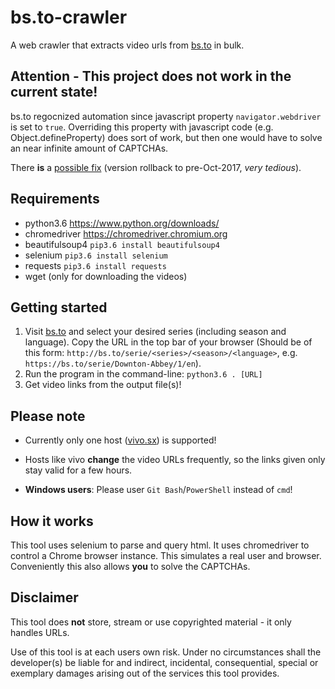 # bs.to-crawler
A web crawler that extracts video urls from [bs.to](https://bs.to) in bulk.

## Attention - This project does not work in the current state!

bs.to regocnized automation since javascript property `navigator.webdriver` is set to `true`.
Overriding this property with javascript code (e.g. Object.defineProperty) does sort of work, but then one would have to solve an near infinite amount of CAPTCHAs.

There **is** a [possible fix](https://stackoverflow.com/questions/42169488/how-to-make-chromedriver-undetectable)
(version rollback to pre-Oct-2017, *very tedious*).

## Requirements

- python3.6 https://www.python.org/downloads/
- chromedriver https://chromedriver.chromium.org
- beautifulsoup4 `pip3.6 install beautifulsoup4`
- selenium `pip3.6 install selenium`
- requests `pip3.6 install requests`
- wget (only for downloading the videos)


## Getting started

1. Visit [bs.to](https://bs.to) and select your desired series (including season and language). Copy the URL in the top bar of your browser (Should be of this form: `http://bs.to/serie/<series>/<season>/<language>`, e.g. `https://bs.to/serie/Downton-Abbey/1/en`).
2. Run the program in the command-line: `python3.6 . [URL]`
3. Get video links from the output file(s)!


## Please note

- Currently only one host ([vivo.sx](https://vivo.sx)) is supported!

- Hosts like vivo **change** the video URLs frequently, so the links given only stay valid for a few hours.

- **Windows users**: Please user `Git Bash`/`PowerShell` instead of `cmd`!


## How it works

This tool uses selenium to parse and query html. It uses chromedriver to control a Chrome browser instance. This simulates a real user and browser. Conveniently this also allows **you** to solve the CAPTCHAs.


## Disclaimer

This tool does **not** store, stream or use copyrighted material - it only handles URLs.

Use of this tool is at each users own risk. Under no circumstances shall the developer(s) be liable for and indirect, incidental, consequential, special or exemplary damages arising out of the services this tool provides.
